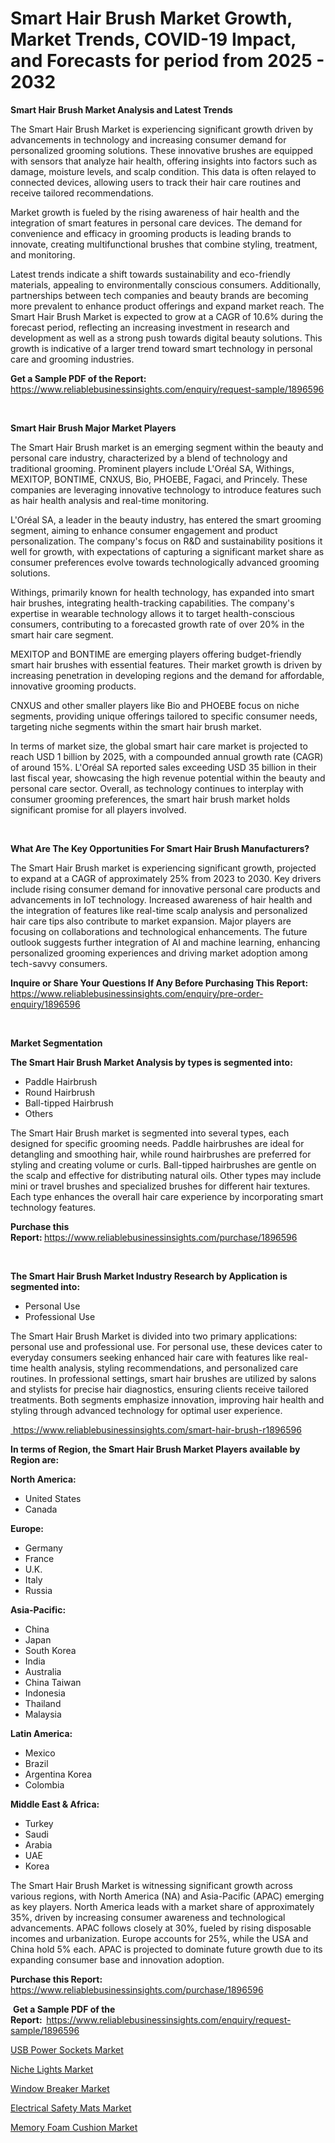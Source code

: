 <p><h1>Smart Hair Brush Market Growth, Market Trends, COVID-19 Impact, and Forecasts for period from 2025 - 2032</h1></p><p><strong>Smart Hair Brush Market Analysis and Latest Trends</strong></p>
<p><p>The Smart Hair Brush Market is experiencing significant growth driven by advancements in technology and increasing consumer demand for personalized grooming solutions. These innovative brushes are equipped with sensors that analyze hair health, offering insights into factors such as damage, moisture levels, and scalp condition. This data is often relayed to connected devices, allowing users to track their hair care routines and receive tailored recommendations.</p><p>Market growth is fueled by the rising awareness of hair health and the integration of smart features in personal care devices. The demand for convenience and efficacy in grooming products is leading brands to innovate, creating multifunctional brushes that combine styling, treatment, and monitoring.</p><p>Latest trends indicate a shift towards sustainability and eco-friendly materials, appealing to environmentally conscious consumers. Additionally, partnerships between tech companies and beauty brands are becoming more prevalent to enhance product offerings and expand market reach. The Smart Hair Brush Market is expected to grow at a CAGR of 10.6% during the forecast period, reflecting an increasing investment in research and development as well as a strong push towards digital beauty solutions. This growth is indicative of a larger trend toward smart technology in personal care and grooming industries.</p></p>
<p><strong>Get a Sample PDF of the Report:&nbsp;</strong> <a href="https://www.reliablebusinessinsights.com/enquiry/request-sample/1896596?utm_campaign=57&utm_medium=2&utm_source=Github&utm_content=ia&utm_term=09022025&utm_id=smart-hair-brush">https://www.reliablebusinessinsights.com/enquiry/request-sample/1896596</a></p>
<p>&nbsp;</p>
<p><strong>Smart Hair Brush Major Market Players</strong></p>
<p><p>The Smart Hair Brush market is an emerging segment within the beauty and personal care industry, characterized by a blend of technology and traditional grooming. Prominent players include L'Oréal SA, Withings, MEXITOP, BONTIME, CNXUS, Bio, PHOEBE, Fagaci, and Princely. These companies are leveraging innovative technology to introduce features such as hair health analysis and real-time monitoring.</p><p>L'Oréal SA, a leader in the beauty industry, has entered the smart grooming segment, aiming to enhance consumer engagement and product personalization. The company's focus on R&D and sustainability positions it well for growth, with expectations of capturing a significant market share as consumer preferences evolve towards technologically advanced grooming solutions.</p><p>Withings, primarily known for health technology, has expanded into smart hair brushes, integrating health-tracking capabilities. The company's expertise in wearable technology allows it to target health-conscious consumers, contributing to a forecasted growth rate of over 20% in the smart hair care segment.</p><p>MEXITOP and BONTIME are emerging players offering budget-friendly smart hair brushes with essential features. Their market growth is driven by increasing penetration in developing regions and the demand for affordable, innovative grooming products.</p><p>CNXUS and other smaller players like Bio and PHOEBE focus on niche segments, providing unique offerings tailored to specific consumer needs, targeting niche segments within the smart hair brush market.</p><p>In terms of market size, the global smart hair care market is projected to reach USD 1 billion by 2025, with a compounded annual growth rate (CAGR) of around 15%. L'Oréal SA reported sales exceeding USD 35 billion in their last fiscal year, showcasing the high revenue potential within the beauty and personal care sector. Overall, as technology continues to interplay with consumer grooming preferences, the smart hair brush market holds significant promise for all players involved.</p></p>
<p>&nbsp;</p>
<p><strong>What Are The Key Opportunities For Smart Hair Brush Manufacturers?</strong></p>
<p><p>The Smart Hair Brush market is experiencing significant growth, projected to expand at a CAGR of approximately 25% from 2023 to 2030. Key drivers include rising consumer demand for innovative personal care products and advancements in IoT technology. Increased awareness of hair health and the integration of features like real-time scalp analysis and personalized hair care tips also contribute to market expansion. Major players are focusing on collaborations and technological enhancements. The future outlook suggests further integration of AI and machine learning, enhancing personalized grooming experiences and driving market adoption among tech-savvy consumers.</p></p>
<p><strong>Inquire or Share Your Questions If Any Before Purchasing This Report:</strong> <a href="https://www.reliablebusinessinsights.com/enquiry/pre-order-enquiry/1896596?utm_campaign=57&utm_medium=2&utm_source=Github&utm_content=ia&utm_term=09022025&utm_id=smart-hair-brush">https://www.reliablebusinessinsights.com/enquiry/pre-order-enquiry/1896596</a></p>
<p>&nbsp;</p>
<p><strong>Market Segmentation</strong></p>
<p><strong>The Smart Hair Brush Market Analysis by types is segmented into:</strong></p>
<p><ul><li>Paddle Hairbrush</li><li>Round Hairbrush</li><li>Ball-tipped Hairbrush</li><li>Others</li></ul></p>
<p><p>The Smart Hair Brush market is segmented into several types, each designed for specific grooming needs. Paddle hairbrushes are ideal for detangling and smoothing hair, while round hairbrushes are preferred for styling and creating volume or curls. Ball-tipped hairbrushes are gentle on the scalp and effective for distributing natural oils. Other types may include mini or travel brushes and specialized brushes for different hair textures. Each type enhances the overall hair care experience by incorporating smart technology features.</p></p>
<p><strong>Purchase this Report:&nbsp;</strong><a href="https://www.reliablebusinessinsights.com/purchase/1896596?utm_campaign=57&utm_medium=2&utm_source=Github&utm_content=ia&utm_term=09022025&utm_id=smart-hair-brush">https://www.reliablebusinessinsights.com/purchase/1896596</a></p>
<p>&nbsp;</p>
<p><strong>The Smart Hair Brush Market Industry Research by Application is segmented into:</strong></p>
<p><ul><li>Personal Use</li><li>Professional Use</li></ul></p>
<p><p>The Smart Hair Brush Market is divided into two primary applications: personal use and professional use. For personal use, these devices cater to everyday consumers seeking enhanced hair care with features like real-time health analysis, styling recommendations, and personalized care routines. In professional settings, smart hair brushes are utilized by salons and stylists for precise hair diagnostics, ensuring clients receive tailored treatments. Both segments emphasize innovation, improving hair health and styling through advanced technology for optimal user experience.</p></p>
<p><a href="https://www.reliablebusinessinsights.com/smart-hair-brush-r1896596?utm_campaign=57&utm_medium=2&utm_source=Github&utm_content=ia&utm_term=09022025&utm_id=smart-hair-brush">&nbsp;https://www.reliablebusinessinsights.com/smart-hair-brush-r1896596</a></p>
<p><strong>In terms of Region, the Smart Hair Brush Market Players available by Region are:</strong></p>
<p>
    <p> <strong> North America: </strong>
        <ul>
            <li>United States</li>
            <li>Canada</li>
        </ul>
        </p> 
    <p> <strong> Europe: </strong>
        <ul>
            <li>Germany</li>
            <li>France</li>
            <li>U.K.</li>
            <li>Italy</li>
            <li>Russia</li>
        </ul>
        </p> 
    <p> <strong> Asia-Pacific: </strong>
        <ul>
            <li>China</li>
            <li>Japan</li>
            <li>South Korea</li>
            <li>India</li>
            <li>Australia</li>
            <li>China Taiwan</li>
            <li>Indonesia</li>
            <li>Thailand</li>
            <li>Malaysia</li>
        </ul>
        </p> 
    <p> <strong> Latin America: </strong>
        <ul>
            <li>Mexico</li>
            <li>Brazil</li>
            <li>Argentina Korea</li>
            <li>Colombia</li>
        </ul>
        </p> 
    <p> <strong> Middle East & Africa: </strong>
        <ul>
            <li>Turkey</li>
            <li>Saudi</li>
            <li>Arabia</li>
            <li>UAE</li>
            <li>Korea</li>
        </ul>
    </p>
    </p>
<p><p>The Smart Hair Brush Market is witnessing significant growth across various regions, with North America (NA) and Asia-Pacific (APAC) emerging as key players. North America leads with a market share of approximately 35%, driven by increasing consumer awareness and technological advancements. APAC follows closely at 30%, fueled by rising disposable incomes and urbanization. Europe accounts for 25%, while the USA and China hold 5% each. APAC is projected to dominate future growth due to its expanding consumer base and innovation adoption.</p></p>
<p><strong>Purchase this Report: </strong><a href="https://www.reliablebusinessinsights.com/purchase/1896596?utm_campaign=57&utm_medium=2&utm_source=Github&utm_content=ia&utm_term=09022025&utm_id=smart-hair-brush">https://www.reliablebusinessinsights.com/purchase/1896596</a></p>
<p>&nbsp;<strong>Get a Sample PDF of the Report:&nbsp;&nbsp;</strong><a href="https://www.reliablebusinessinsights.com/enquiry/request-sample/1896596?utm_campaign=57&utm_medium=2&utm_source=Github&utm_content=ia&utm_term=09022025&utm_id=smart-hair-brush">https://www.reliablebusinessinsights.com/enquiry/request-sample/1896596</a></p>
<p><strong></strong></p>
<p><p><a href="https://github.com/sapsaidamary/Market-Research-Report-List-1/blob/main/usb-power-sockets-market.md?utm_campaign=57&utm_medium=2&utm_source=Github&utm_content=ia&utm_term=09022025&utm_id=smart-hair-brush">USB Power Sockets Market</a></p><p><a href="https://github.com/djarixneoza/Market-Research-Report-List-1/blob/main/niche-lights-market.md?utm_campaign=57&utm_medium=2&utm_source=Github&utm_content=ia&utm_term=09022025&utm_id=smart-hair-brush">Niche Lights Market</a></p><p><a href="https://github.com/akermigarib/Market-Research-Report-List-1/blob/main/window-breaker-market.md?utm_campaign=57&utm_medium=2&utm_source=Github&utm_content=ia&utm_term=09022025&utm_id=smart-hair-brush">Window Breaker Market</a></p><p><a href="https://github.com/jandedaboy1/Market-Research-Report-List-1/blob/main/electrical-safety-mats-market.md?utm_campaign=57&utm_medium=2&utm_source=Github&utm_content=ia&utm_term=09022025&utm_id=smart-hair-brush">Electrical Safety Mats Market</a></p><p><a href="https://github.com/dushornerfe/Market-Research-Report-List-1/blob/main/memory-foam-cushion-market.md?utm_campaign=57&utm_medium=2&utm_source=Github&utm_content=ia&utm_term=09022025&utm_id=smart-hair-brush">Memory Foam Cushion Market</a></p></p>
